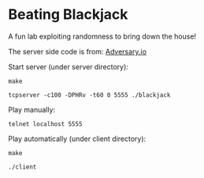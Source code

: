 # Beating Blackjack

A fun lab exploiting randomness to bring down the house!

The server side code is from: [Adversary.io](https://platform.adversary.io/missions/seccourse-random/blackjack)

Start server (under server directory):

`make`

`tcpserver -c100 -DPHRv -t60 0 5555 ./blackjack`

Play manually:

`telnet localhost 5555`

Play automatically (under client directory):

`make`

`./client`
